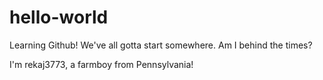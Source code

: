 # hello-world
Learning Github!  We've all gotta start somewhere.  Am I behind the times?


I'm rekaj3773, a farmboy from Pennsylvania!
